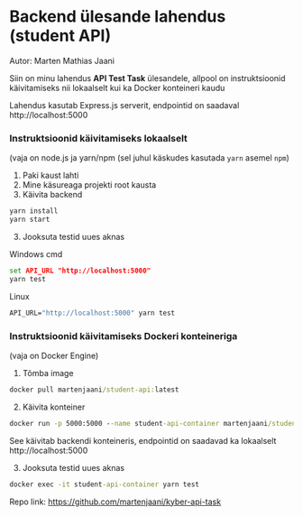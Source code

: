 # Backend ülesande lahendus (student API)
Autor: Marten Mathias Jaani

Siin on minu lahendus **API Test Task** ülesandele, allpool on instruktsioonid käivitamiseks nii lokaalselt kui ka Docker konteineri kaudu

Lahendus kasutab Express.js serverit, endpointid on saadaval http://localhost:5000

### Instruktsioonid käivitamiseks lokaalselt 
(vaja on node.js ja yarn/npm (sel juhul käskudes kasutada ```yarn``` asemel ```npm```)

1. Paki kaust lahti
2. Mine käsureaga projekti root kausta
3. Käivita backend
```cmd
yarn install
yarn start
```
3. Jooksuta testid uues aknas

Windows cmd
```cmd
set API_URL "http://localhost:5000"
yarn test
```
Linux
```cmd
API_URL="http://localhost:5000" yarn test
```

### Instruktsioonid käivitamiseks Dockeri konteineriga 
(vaja on Docker Engine)

1. Tõmba image
```cmd
docker pull martenjaani/student-api:latest
```
2. Käivita konteiner
```cmd
docker run -p 5000:5000 --name student-api-container martenjaani/student-api:latest
```
See käivitab backendi konteineris, endpointid on saadavad ka lokaalselt http://localhost:5000

3. Jooksuta testid uues aknas
```cmd
docker exec -it student-api-container yarn test
```
Repo link: https://github.com/martenjaani/kyber-api-task
